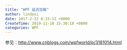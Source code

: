 ```yaml
---
title: "WPF 延迟加载"
author: lindexi
date: 2017-2-22 8:33:12 +0800
CreateTime: 2019-11-10 15:30:18 +0800
categories: WPF
---
```




参见：http://www.cnblogs.com/wpfworld/p/3181014.html
